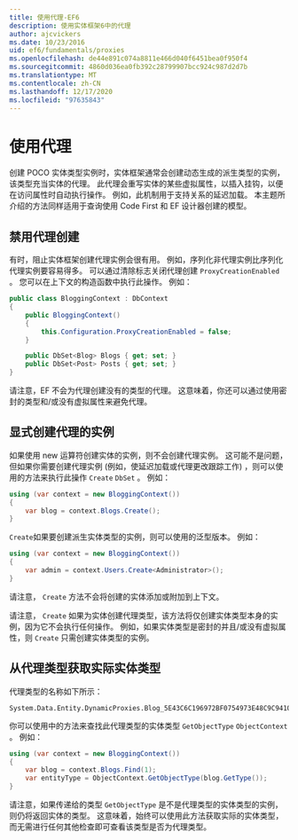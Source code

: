 ```yaml
---
title: 使用代理-EF6
description: 使用实体框架6中的代理
author: ajcvickers
ms.date: 10/23/2016
uid: ef6/fundamentals/proxies
ms.openlocfilehash: de44e891c074a8811e466d040f6451bea0f950f4
ms.sourcegitcommit: 4860d036ea0fb392c28799907bcc924c987d2d7b
ms.translationtype: MT
ms.contentlocale: zh-CN
ms.lasthandoff: 12/17/2020
ms.locfileid: "97635843"
---
```

# <a name="working-with-proxies"></a>使用代理
创建 POCO 实体类型实例时，实体框架通常会创建动态生成的派生类型的实例，该类型充当实体的代理。 此代理会重写实体的某些虚拟属性，以插入挂钩，以便在访问属性时自动执行操作。 例如，此机制用于支持关系的延迟加载。 本主题所介绍的方法同样适用于查询使用 Code First 和 EF 设计器创建的模型。  

## <a name="disabling-proxy-creation"></a>禁用代理创建  

有时，阻止实体框架创建代理实例会很有用。 例如，序列化非代理实例比序列化代理实例要容易得多。 可以通过清除标志关闭代理创建 `ProxyCreationEnabled` 。 您可以在上下文的构造函数中执行此操作。 例如：  

``` csharp
public class BloggingContext : DbContext
{
    public BloggingContext()
    {
        this.Configuration.ProxyCreationEnabled = false;
    }  

    public DbSet<Blog> Blogs { get; set; }
    public DbSet<Post> Posts { get; set; }
}
```  

请注意，EF 不会为代理创建没有的类型的代理。 这意味着，你还可以通过使用密封的类型和/或没有虚拟属性来避免代理。  

## <a name="explicitly-creating-an-instance-of-a-proxy"></a>显式创建代理的实例  

如果使用 new 运算符创建实体的实例，则不会创建代理实例。 这可能不是问题，但如果你需要创建代理实例 (例如，使延迟加载或代理更改跟踪工作) ，则可以使用的方法来执行此操作 `Create` `DbSet` 。 例如：  

``` csharp
using (var context = new BloggingContext())
{
    var blog = context.Blogs.Create();
}
```  

`Create`如果要创建派生实体类型的实例，则可以使用的泛型版本。 例如：  

``` csharp
using (var context = new BloggingContext())
{
    var admin = context.Users.Create<Administrator>();
}
```  

请注意， `Create` 方法不会将创建的实体添加或附加到上下文。  

请注意， `Create` 如果为实体创建代理类型，该方法将仅创建实体类型本身的实例，因为它不会执行任何操作。 例如，如果实体类型是密封的并且/或没有虚拟属性，则 `Create` 只需创建实体类型的实例。  

## <a name="getting-the-actual-entity-type-from-a-proxy-type"></a>从代理类型获取实际实体类型  

代理类型的名称如下所示：  

```
System.Data.Entity.DynamicProxies.Blog_5E43C6C196972BF0754973E48C9C941092D86818CD94005E9A759B70BF6E48E6
```

你可以使用中的方法来查找此代理类型的实体类型 `GetObjectType` `ObjectContext` 。 例如：  

``` csharp
using (var context = new BloggingContext())
{
    var blog = context.Blogs.Find(1);
    var entityType = ObjectContext.GetObjectType(blog.GetType());
}
```  

请注意，如果传递给的类型 `GetObjectType` 是不是代理类型的实体类型的实例，则仍将返回实体的类型。 这意味着，始终可以使用此方法获取实际的实体类型，而无需进行任何其他检查即可查看该类型是否为代理类型。  
